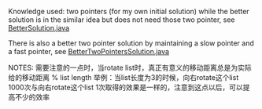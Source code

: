 Knowledge used: two pointers (for my own initial solution) while the better solution is in the similar idea but does not need those two pointer, see [BetterSolution.java](BetterSolution.java)

There is also a better two pointer solution by maintaining a slow pointer and a fast pointer, see [BetterTwoPointersSolution.java](BetterTwoPointersSolution.java)

NOTES: 需要注意的一点时，当rotate list时，真正有意义的移动距离总是为实际给的移动距离 % list length
举例：当list长度为3的时候，向右rotate这个list 1000次与向右rotate这个list 1次取得的效果是一样的，注意到这点以后，可以提高不少的效率
